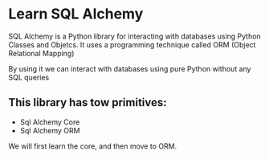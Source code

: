 # Learn SQL Alchemy

SQL Alchemy is a Python library for interacting with databases using Python Classes and Objetcs.
It uses a programming technique called ORM (Object Relational Mapping)

By using it we can interact with databases using pure Python without any SQL queries 

## This library has tow primitives:
 - Sql Alchemy Core
 - Sql Alchemy ORM

We will first learn the core, and then move to ORM.